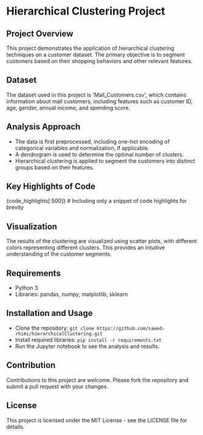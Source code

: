 # Hierarchical Clustering Project

## Project Overview
This project demonstrates the application of hierarchical clustering techniques on a customer dataset. The primary objective is to segment customers based on their shopping behaviors and other relevant features.

## Dataset
The dataset used in this project is 'Mall_Customers.csv', which contains information about mall customers, including features such as customer ID, age, gender, annual income, and spending score.

## Analysis Approach
- The data is first preprocessed, including one-hot encoding of categorical variables and normalization, if applicable.
- A dendrogram is used to determine the optimal number of clusters.
- Hierarchical clustering is applied to segment the customers into distinct groups based on their features.

## Key Highlights of Code
{code_highlights[:500]}  # Including only a snippet of code highlights for brevity

## Visualization
The results of the clustering are visualized using scatter plots, with different colors representing different clusters. This provides an intuitive understanding of the customer segments.

## Requirements
- Python 3
- Libraries: pandas, numpy, matplotlib, sklearn

## Installation and Usage
- Clone the repository: `git clone https://github.com/saeed-rhimi/hierarchicalClustering.git`
- Install required libraries: `pip install -r requirements.txt`
- Run the Jupyter notebook to see the analysis and results.

## Contribution
Contributions to this project are welcome. Please fork the repository and submit a pull request with your changes.

## License
This project is licensed under the MIT License - see the LICENSE file for details.
